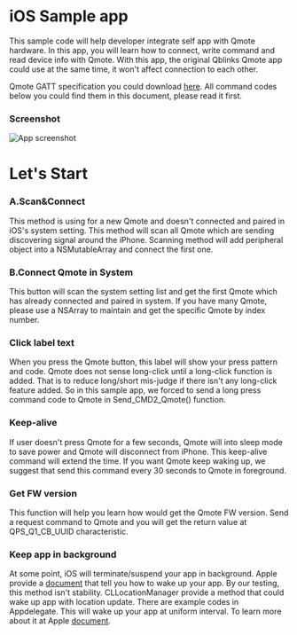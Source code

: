 iOS Sample app
==============
This sample code will help developer integrate self app with Qmote hardware.
In this app, you will learn how to connect, write command and read device info with Qmote.
With this app, the original Qblinks Qmote app could use at the same time, it won't affect connection to each other.

Qmote GATT specification you could download [here](http://qblinks.com/devkit/developers/qmote-developers).
All command codes below you could find them in this document, please read it first.

### Screenshot
![App screenshot](https://github.com/qblinks/qmote_makers_projects/blob/master/Qmote_iOS_Sample/Screenshot_0623.jpg?raw=true)

Let's Start
===========
### A.Scan&Connect
This method is using for a new Qmote and doesn't connected and paired in iOS's system setting. This method will scan all Qmote which are sending discovering signal around the iPhone. Scanning method will add peripheral object into a NSMutableArray and connect the first one.

### B.Connect Qmote in System
This button will scan the system setting list and get the first Qmote which has already connected and paired in system.
If you have many Qmote, please use a NSArray to maintain and get the specific Qmote by index number.

### Click label text
When you press the Qmote button, this label will show your press pattern and code.
Qmote does not sense long-click until a long-click function is added. That is to reduce long/short mis-judge if there isn't any long-click feature added. So in this sample app, we forced to send a long press command code to Qmote in Send_CMD2_Qmote() function.

### Keep-alive
If user doesn't press Qmote for a few seconds, Qmote will into sleep mode to save power and Qmote will disconnect from iPhone. This keep-alive command will extend the time. If you want Qmote keep waking up, we suggest that send this command every 30 seconds to Qmote in foreground.

### Get FW version
This function will help you learn how would get the Qmote FW version. Send a request command to Qmote and you will get the return value at QPS_Q1_CB_UUID characteristic. 

### Keep app in background
At some point, iOS will terminate/suspend your app in background. Apple provide a [document](https://developer.apple.com/library/ios/documentation/NetworkingInternetWeb/Conceptual/CoreBluetooth_concepts/CoreBluetoothBackgroundProcessingForIOSApps/PerformingTasksWhileYourAppIsInTheBackground.html) that tell you how to wake up your app. By our testing, this method isn't stability.
CLLocationManager provide a method that could wake up app with location update. There are example codes in Appdelegate. This will wake up your app at uniform interval. To learn more about it at Apple [document](https://developer.apple.com/library/ios/documentation/UserExperience/Conceptual/LocationAwarenessPG/CoreLocation/CoreLocation.html).
